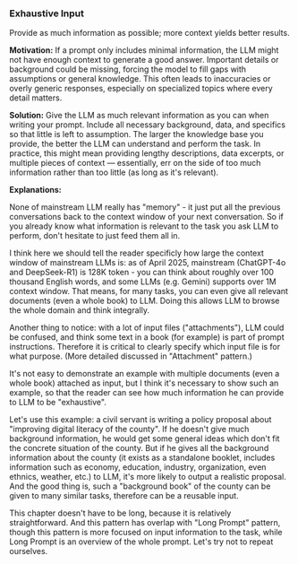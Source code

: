 ### Exhaustive Input
Provide as much information as possible; more context yields better results.

**Motivation:** If a prompt only includes minimal information, the LLM might not have enough context to generate a good answer. Important details or background could be missing, forcing the model to fill gaps with assumptions or general knowledge. This often leads to inaccuracies or overly generic responses, especially on specialized topics where every detail matters.

**Solution:** Give the LLM as much relevant information as you can when writing your prompt. Include all necessary background, data, and specifics so that little is left to assumption. The larger the knowledge base you provide, the better the LLM can understand and perform the task. In practice, this might mean providing lengthy descriptions, data excerpts, or multiple pieces of context — essentially, err on the side of too much information rather than too little (as long as it's relevant).

**Explanations:** 

None of mainstream LLM really has "memory" - it just put all the previous conversations back to the context window of your next conversation. So if you already know what information is relevant to the task you ask LLM to perform, don't hesitate to just feed them all in.

I think here we should tell the reader specificly how large the context window of mainstream LLMs is: as of April 2025, mainstream (ChatGPT-4o and DeepSeek-R1) is 128K token - you can think about roughly over 100 thousand English words, and some LLMs (e.g. Gemini) supports over 1M context window. That means, for many tasks, you can even give all relevant documents (even a whole book) to LLM. Doing this allows LLM to browse the whole domain and think integrally.

Another thing to notice: with a lot of input files ("attachments"), LLM could be confused, and think some text in a book (for example) is part of prompt instructions. Therefore it is critical to clearly specify which input file is for what purpose. (More detailed discussed in "Attachment" pattern.)

It's not easy to demonstrate an example with multiple documents (even a whole book) attached as input, but I think it's necessary to show such an example, so that the reader can see how much information he can provide to LLM to be "exhaustive". 

Let's use this example: a civil servant is writing a policy proposal about "improving digital literacy of the county". If he doesn't give much background information, he would get some general ideas which don't fit the concrete situation of the county. But if he gives all the background information about the county (it exists as a standalone booklet, includes information such as economy, education, industry, organization, even ethnics, weather, etc.) to LLM, it's more likely to output a realistic proposal. And the good thing is, such a "background book" of the county can be given to many similar tasks, therefore can be a reusable input.

This chapter doesn't have to be long, because it is relatively straightforward. And this pattern has overlap with "Long Prompt" pattern, though this pattern is more focused on input information to the task, while Long Prompt is an overview of the whole prompt. Let's try not to repeat ourselves.
